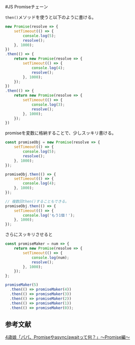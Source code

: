 #JS Promiseチェーン

`then()`メソッドを使うと以下のように書ける。

```js
new Promise(resolve => {
    setTimeout(() => {
        console.log(5);
        resolve();
    }, 1000);
})
.then(() => {
    return new Promise(resolve => {
        setTimeout(() => {
            console.log(4);
            resolve();
        }, 1000);
    });
})
.then(() => {
    return new Promise(resolve => {
        setTimeout(() => {
            console.log(3);
            resolve();
        }, 1000);
    });
})
```

promiseを変数に格納することで、少しスッキリ書ける。

```js
const promiseObj = new Promise(resolve => {
    setTimeout(() => {
        console.log(5);
        resolve();
    }, 1000);
});

promiseObj.then(() => {
    setTimeout(() => {
        console.log(4);
    }, 1000);
});

// 複数回then()することもできる。
promiseObj.then(() => {
    setTimeout(() => {
        console.log('もう1個！');
    }, 1000);
});

```

さらにスッキリさせると

```js
const promiseMaker = num => {
    return new Promise(resolve => {
        setTimeout(() => {
            console.log(num);
            resolve();
        }, 1000);
    });
};

promiseMaker(5)
  .then(() => promiseMaker(4))
  .then(() => promiseMaker(3))
  .then(() => promiseMaker(2))
  .then(() => promiseMaker(1))
  .then(() => promiseMaker(0));
```

## 参考文献

[4歳娘「パパ、Promiseやasync/awaitって何？」〜Promise編〜](https://qiita.com/Yametaro/items/0d29df53d9ac2a779595)